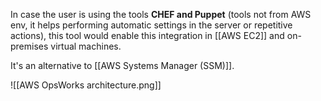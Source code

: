 In case the user is using the tools **CHEF and Puppet** (tools not from AWS env, it helps performing automatic settings in the server or repetitive actions), this tool would enable this integration in [[AWS EC2]] and on-premises virtual machines.

It's an alternative to [[AWS Systems Manager (SSM)]].

![[AWS OpsWorks architecture.png]]